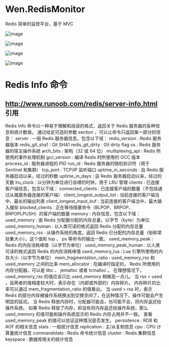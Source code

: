 # Wen.RedisMonitor
Redis 简单的监控平台，基于 MVC

![image](https://github.com/liqingwen2015/Wen.RedisMonitor/blob/master/images/1.jpg)

![image](https://github.com/liqingwen2015/Wen.RedisMonitor/blob/master/images/2.jpg)

![image](https://github.com/liqingwen2015/Wen.RedisMonitor/blob/master/images/3.jpg)

![image](https://github.com/liqingwen2015/Wen.RedisMonitor/blob/master/images/4.jpg)

# Redis Info 命令
## http://www.runoob.com/redis/server-info.html 引用

Redis Info 命令以一种易于理解和阅读的格式，返回关于 Redis 服务器的各种信息和统计数值。
通过给定可选的参数 section ，可以让命令只返回某一部分的信息：
server : 一般 Redis 服务器信息，包含以下域：
redis_version : Redis 服务器版本
redis_git_sha1 : Git SHA1
redis_git_dirty : Git dirty flag
os : Redis 服务器的宿主操作系统
arch_bits : 架构（32 或 64 位）
multiplexing_api : Redis 所使用的事件处理机制
gcc_version : 编译 Redis 时所使用的 GCC 版本
process_id : 服务器进程的 PID
run_id : Redis 服务器的随机标识符（用于 Sentinel 和集群）
tcp_port : TCP/IP 监听端口
uptime_in_seconds : 自 Redis 服务器启动以来，经过的秒数
uptime_in_days : 自 Redis 服务器启动以来，经过的天数
lru_clock : 以分钟为单位进行自增的时钟，用于 LRU 管理
clients : 已连接客户端信息，包含以下域：
connected_clients : 已连接客户端的数量（不包括通过从属服务器连接的客户端）
client_longest_output_list : 当前连接的客户端当中，最长的输出列表
client_longest_input_buf : 当前连接的客户端当中，最大输入缓存
blocked_clients : 正在等待阻塞命令（BLPOP、BRPOP、BRPOPLPUSH）的客户端的数量
memory : 内存信息，包含以下域：
used_memory : 由 Redis 分配器分配的内存总量，以字节（byte）为单位
used_memory_human : 以人类可读的格式返回 Redis 分配的内存总量
used_memory_rss : 从操作系统的角度，返回 Redis 已分配的内存总量（俗称常驻集大小）。这个值和 top 、 ps 等命令的输出一致。
used_memory_peak : Redis 的内存消耗峰值（以字节为单位）
used_memory_peak_human : 以人类可读的格式返回 Redis 的内存消耗峰值
used_memory_lua : Lua 引擎所使用的内存大小（以字节为单位）
mem_fragmentation_ratio : used_memory_rss 和 used_memory 之间的比率
mem_allocator : 在编译时指定的， Redis 所使用的内存分配器。可以是 libc 、 jemalloc 或者 tcmalloc 。
在理想情况下， used_memory_rss 的值应该只比 used_memory 稍微高一点儿。
当 rss > used ，且两者的值相差较大时，表示存在（内部或外部的）内存碎片。
内存碎片的比率可以通过 mem_fragmentation_ratio 的值看出。
当 used > rss 时，表示 Redis 的部分内存被操作系统换出到交换空间了，在这种情况下，操作可能会产生明显的延迟。
当 Redis 释放内存时，分配器可能会，也可能不会，将内存返还给操作系统。
如果 Redis 释放了内存，却没有将内存返还给操作系统，那么 used_memory 的值可能和操作系统显示的 Redis 内存占用并不一致。
查看 used_memory_peak 的值可以验证这种情况是否发生。
persistence : RDB 和 AOF 的相关信息
stats : 一般统计信息
replication : 主/从复制信息
cpu : CPU 计算量统计信息
commandstats : Redis 命令统计信息
cluster : Redis 集群信息
keyspace : 数据库相关的统计信息
